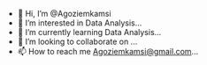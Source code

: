 - 👋 Hi, I’m @Agoziemkamsi
- 👀 I’m interested in Data Analysis...
- 🌱 I’m currently learning Data Analysis...
- 💞️ I’m looking to collaborate on ...
- 📫 How to reach me Agoziemkamsi@gmail.com...

<!---
Agoziemkamsi/Agoziemkamsi is a ✨ special ✨ repository because its `README.md` (this file) appears on your GitHub profile.
You can click the Preview link to take a look at your changes.
--->
